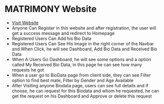 # MATRIMONY Website

- [Visit Website](https://matrimoni-1245b.web.app) 
- Anyone Can Register in this website and after registration, the user will get a success message and redirect to Homepage
- Registered Users Can Add his Bio Data
- Registered Users Can See His Image in the right corner of the Navbar and When Click, he will see Dashboard, Add Bio Data and Received Bio Data
- When A Users Go Dashboard, he will see some options and a option called My Received Bio Data, in this page he can see how many requests he got
- When a user go to BioData page from client side, they can see Filter option to find best mate, Filter by Gender and Age Available
- After Visiting anyone Biodata page, users can see full details and if choose, he can request for this Biodata and whom he requested, he can get the request on his Dashboard and Approve or delete this request